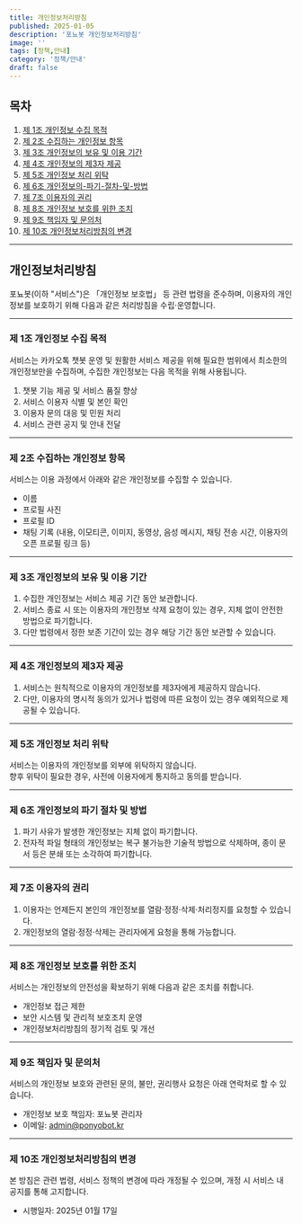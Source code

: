 ```yaml
---
title: 개인정보처리방침
published: 2025-01-05
description: '포뇨봇 개인정보처리방침'
image: ''
tags: [정책,안내]
category: '정책/안내'
draft: false
---
```


## 목차

1. [제 1조 개인정보 수집 목적](#제-1조-개인정보-수집-목적)  
2. [제 2조 수집하는 개인정보 항목](#제-2조-수집하는-개인정보-항목)  
3. [제 3조 개인정보의 보유 및 이용 기간](#제-3조-개인정보의-보유-및-이용-기간)  
4. [제 4조 개인정보의 제3자 제공](#제-4조-개인정보의-제3자-제공)  
5. [제 5조 개인정보 처리 위탁](#제-5조-개인정보-처리-위탁)  
6. [제 6조 개인정보의-파기-절차-및-방법](#제-6조-개인정보의-파기-절차-및-방법)  
7. [제 7조 이용자의 권리](#제-7조-이용자의-권리)  
8. [제 8조 개인정보 보호를 위한 조치](#제-8조-개인정보-보호를-위한-조치)  
9. [제 9조 책임자 및 문의처](#제-9조-책임자-및-문의처)  
10. [제 10조 개인정보처리방침의 변경](#제-10조-개인정보처리방침의-변경)  

---

## 개인정보처리방침

포뇨봇(이하 "서비스")은 「개인정보 보호법」 등 관련 법령을 준수하며, 이용자의 개인정보를 보호하기 위해 다음과 같은 처리방침을 수립·운영합니다.

---

### 제 1조 개인정보 수집 목적

서비스는 카카오톡 챗봇 운영 및 원활한 서비스 제공을 위해 필요한 범위에서 최소한의 개인정보만을 수집하며, 수집한 개인정보는 다음 목적을 위해 사용됩니다.

1. 챗봇 기능 제공 및 서비스 품질 향상  
2. 서비스 이용자 식별 및 본인 확인  
3. 이용자 문의 대응 및 민원 처리  
4. 서비스 관련 공지 및 안내 전달  

---

### 제 2조 수집하는 개인정보 항목

서비스는 이용 과정에서 아래와 같은 개인정보를 수집할 수 있습니다.

- 이름  
- 프로필 사진  
- 프로필 ID  
- 채팅 기록 (내용, 이모티콘, 이미지, 동영상, 음성 메시지, 채팅 전송 시간, 이용자의 오픈 프로필 링크 등)  

---

### 제 3조 개인정보의 보유 및 이용 기간

1. 수집한 개인정보는 서비스 제공 기간 동안 보관합니다.  
2. 서비스 종료 시 또는 이용자의 개인정보 삭제 요청이 있는 경우, 지체 없이 안전한 방법으로 파기합니다.  
3. 다만 법령에서 정한 보존 기간이 있는 경우 해당 기간 동안 보관할 수 있습니다.  

---

### 제 4조 개인정보의 제3자 제공

1. 서비스는 원칙적으로 이용자의 개인정보를 제3자에게 제공하지 않습니다.  
2. 다만, 이용자의 명시적 동의가 있거나 법령에 따른 요청이 있는 경우 예외적으로 제공될 수 있습니다.  

---

### 제 5조 개인정보 처리 위탁

서비스는 이용자의 개인정보를 외부에 위탁하지 않습니다.  
향후 위탁이 필요한 경우, 사전에 이용자에게 통지하고 동의를 받습니다.  

---

### 제 6조 개인정보의 파기 절차 및 방법

1. 파기 사유가 발생한 개인정보는 지체 없이 파기합니다.  
2. 전자적 파일 형태의 개인정보는 복구 불가능한 기술적 방법으로 삭제하며, 종이 문서 등은 분쇄 또는 소각하여 파기합니다.  

---

### 제 7조 이용자의 권리

1. 이용자는 언제든지 본인의 개인정보를 열람·정정·삭제·처리정지를 요청할 수 있습니다.  
2. 개인정보의 열람·정정·삭제는 관리자에게 요청을 통해 가능합니다.  

---

### 제 8조 개인정보 보호를 위한 조치

서비스는 개인정보의 안전성을 확보하기 위해 다음과 같은 조치를 취합니다.

- 개인정보 접근 제한  
- 보안 시스템 및 관리적 보호조치 운영  
- 개인정보처리방침의 정기적 검토 및 개선  

---

### 제 9조 책임자 및 문의처

서비스의 개인정보 보호와 관련된 문의, 불만, 권리행사 요청은 아래 연락처로 할 수 있습니다.

- 개인정보 보호 책임자: 포뇨봇 관리자  
- 이메일: admin@ponyobot.kr

---

### 제 10조 개인정보처리방침의 변경

본 방침은 관련 법령, 서비스 정책의 변경에 따라 개정될 수 있으며, 개정 시 서비스 내 공지를 통해 고지합니다.  

- 시행일자: 2025년 01월 17일
